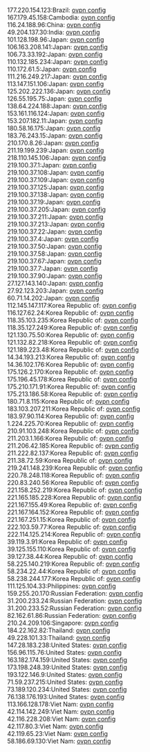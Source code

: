 177.220.154.123:Brazil: [ovpn config](vpn/177_220_154_123.ovpn)  
167.179.45.158:Cambodia: [ovpn config](vpn/167_179_45_158.ovpn)  
116.24.188.96:China: [ovpn config](vpn/116_24_188_96.ovpn)  
49.204.137.30:India: [ovpn config](vpn/49_204_137_30.ovpn)  
101.128.198.96:Japan: [ovpn config](vpn/101_128_198_96.ovpn)  
106.163.208.141:Japan: [ovpn config](vpn/106_163_208_141.ovpn)  
106.73.33.192:Japan: [ovpn config](vpn/106_73_33_192.ovpn)  
110.132.185.234:Japan: [ovpn config](vpn/110_132_185_234.ovpn)  
110.172.61.5:Japan: [ovpn config](vpn/110_172_61_5.ovpn)  
111.216.249.217:Japan: [ovpn config](vpn/111_216_249_217.ovpn)  
113.147.151.106:Japan: [ovpn config](vpn/113_147_151_106.ovpn)  
125.202.222.136:Japan: [ovpn config](vpn/125_202_222_136.ovpn)  
126.55.195.75:Japan: [ovpn config](vpn/126_55_195_75.ovpn)  
138.64.224.188:Japan: [ovpn config](vpn/138_64_224_188.ovpn)  
153.161.116.124:Japan: [ovpn config](vpn/153_161_116_124.ovpn)  
153.207.182.11:Japan: [ovpn config](vpn/153_207_182_11.ovpn)  
180.58.16.175:Japan: [ovpn config](vpn/180_58_16_175.ovpn)  
183.76.243.15:Japan: [ovpn config](vpn/183_76_243_15.ovpn)  
210.170.8.26:Japan: [ovpn config](vpn/210_170_8_26.ovpn)  
211.19.199.239:Japan: [ovpn config](vpn/211_19_199_239.ovpn)  
218.110.145.106:Japan: [ovpn config](vpn/218_110_145_106.ovpn)  
219.100.37.1:Japan: [ovpn config](vpn/219_100_37_1.ovpn)  
219.100.37.108:Japan: [ovpn config](vpn/219_100_37_108.ovpn)  
219.100.37.109:Japan: [ovpn config](vpn/219_100_37_109.ovpn)  
219.100.37.125:Japan: [ovpn config](vpn/219_100_37_125.ovpn)  
219.100.37.138:Japan: [ovpn config](vpn/219_100_37_138.ovpn)  
219.100.37.19:Japan: [ovpn config](vpn/219_100_37_19.ovpn)  
219.100.37.205:Japan: [ovpn config](vpn/219_100_37_205.ovpn)  
219.100.37.211:Japan: [ovpn config](vpn/219_100_37_211.ovpn)  
219.100.37.213:Japan: [ovpn config](vpn/219_100_37_213.ovpn)  
219.100.37.22:Japan: [ovpn config](vpn/219_100_37_22.ovpn)  
219.100.37.4:Japan: [ovpn config](vpn/219_100_37_4.ovpn)  
219.100.37.50:Japan: [ovpn config](vpn/219_100_37_50.ovpn)  
219.100.37.58:Japan: [ovpn config](vpn/219_100_37_58.ovpn)  
219.100.37.67:Japan: [ovpn config](vpn/219_100_37_67.ovpn)  
219.100.37.7:Japan: [ovpn config](vpn/219_100_37_7.ovpn)  
219.100.37.90:Japan: [ovpn config](vpn/219_100_37_90.ovpn)  
27.127.143.140:Japan: [ovpn config](vpn/27_127_143_140.ovpn)  
27.92.123.203:Japan: [ovpn config](vpn/27_92_123_203.ovpn)  
60.71.14.202:Japan: [ovpn config](vpn/60_71_14_202.ovpn)  
112.145.147.117:Korea Republic of: [ovpn config](vpn/112_145_147_117.ovpn)  
116.127.62.24:Korea Republic of: [ovpn config](vpn/116_127_62_24.ovpn)  
118.35.103.235:Korea Republic of: [ovpn config](vpn/118_35_103_235.ovpn)  
118.35.127.249:Korea Republic of: [ovpn config](vpn/118_35_127_249.ovpn)  
121.130.75.50:Korea Republic of: [ovpn config](vpn/121_130_75_50.ovpn)  
121.132.82.218:Korea Republic of: [ovpn config](vpn/121_132_82_218.ovpn)  
121.189.223.48:Korea Republic of: [ovpn config](vpn/121_189_223_48.ovpn)  
14.34.193.213:Korea Republic of: [ovpn config](vpn/14_34_193_213.ovpn)  
14.36.102.176:Korea Republic of: [ovpn config](vpn/14_36_102_176.ovpn)  
175.126.2.170:Korea Republic of: [ovpn config](vpn/175_126_2_170.ovpn)  
175.196.45.178:Korea Republic of: [ovpn config](vpn/175_196_45_178.ovpn)  
175.210.171.91:Korea Republic of: [ovpn config](vpn/175_210_171_91.ovpn)  
175.213.186.58:Korea Republic of: [ovpn config](vpn/175_213_186_58.ovpn)  
180.71.8.115:Korea Republic of: [ovpn config](vpn/180_71_8_115.ovpn)  
183.103.207.211:Korea Republic of: [ovpn config](vpn/183_103_207_211.ovpn)  
183.97.90.114:Korea Republic of: [ovpn config](vpn/183_97_90_114.ovpn)  
1.224.225.70:Korea Republic of: [ovpn config](vpn/1_224_225_70.ovpn)  
210.91.103.248:Korea Republic of: [ovpn config](vpn/210_91_103_248.ovpn)  
211.203.1.166:Korea Republic of: [ovpn config](vpn/211_203_1_166.ovpn)  
211.206.42.185:Korea Republic of: [ovpn config](vpn/211_206_42_185.ovpn)  
211.222.82.137:Korea Republic of: [ovpn config](vpn/211_222_82_137.ovpn)  
211.38.72.59:Korea Republic of: [ovpn config](vpn/211_38_72_59.ovpn)  
219.241.148.239:Korea Republic of: [ovpn config](vpn/219_241_148_239.ovpn)  
220.78.248.118:Korea Republic of: [ovpn config](vpn/220_78_248_118.ovpn)  
220.83.240.56:Korea Republic of: [ovpn config](vpn/220_83_240_56.ovpn)  
221.158.252.219:Korea Republic of: [ovpn config](vpn/221_158_252_219.ovpn)  
221.165.185.228:Korea Republic of: [ovpn config](vpn/221_165_185_228.ovpn)  
221.167.155.49:Korea Republic of: [ovpn config](vpn/221_167_155_49.ovpn)  
221.167.164.152:Korea Republic of: [ovpn config](vpn/221_167_164_152.ovpn)  
221.167.251.15:Korea Republic of: [ovpn config](vpn/221_167_251_15.ovpn)  
222.103.59.77:Korea Republic of: [ovpn config](vpn/222_103_59_77.ovpn)  
222.114.125.214:Korea Republic of: [ovpn config](vpn/222_114_125_214.ovpn)  
39.119.3.91:Korea Republic of: [ovpn config](vpn/39_119_3_91.ovpn)  
39.125.155.110:Korea Republic of: [ovpn config](vpn/39_125_155_110.ovpn)  
39.127.38.44:Korea Republic of: [ovpn config](vpn/39_127_38_44.ovpn)  
58.225.140.219:Korea Republic of: [ovpn config](vpn/58_225_140_219.ovpn)  
58.234.22.44:Korea Republic of: [ovpn config](vpn/58_234_22_44.ovpn)  
58.238.244.177:Korea Republic of: [ovpn config](vpn/58_238_244_177.ovpn)  
111.125.104.33:Philippines: [ovpn config](vpn/111_125_104_33.ovpn)  
159.255.20.170:Russian Federation: [ovpn config](vpn/159_255_20_170.ovpn)  
31.200.233.24:Russian Federation: [ovpn config](vpn/31_200_233_24.ovpn)  
31.200.233.52:Russian Federation: [ovpn config](vpn/31_200_233_52.ovpn)  
82.162.61.86:Russian Federation: [ovpn config](vpn/82_162_61_86.ovpn)  
210.24.209.106:Singapore: [ovpn config](vpn/210_24_209_106.ovpn)  
184.22.162.82:Thailand: [ovpn config](vpn/184_22_162_82.ovpn)  
49.228.101.33:Thailand: [ovpn config](vpn/49_228_101_33.ovpn)  
147.28.183.238:United States: [ovpn config](vpn/147_28_183_238.ovpn)  
156.96.115.76:United States: [ovpn config](vpn/156_96_115_76.ovpn)  
163.182.174.159:United States: [ovpn config](vpn/163_182_174_159.ovpn)  
173.198.248.39:United States: [ovpn config](vpn/173_198_248_39.ovpn)  
193.122.146.9:United States: [ovpn config](vpn/193_122_146_9.ovpn)  
71.59.237.215:United States: [ovpn config](vpn/71_59_237_215.ovpn)  
73.189.120.234:United States: [ovpn config](vpn/73_189_120_234.ovpn)  
76.138.176.193:United States: [ovpn config](vpn/76_138_176_193.ovpn)  
113.166.128.178:Viet Nam: [ovpn config](vpn/113_166_128_178.ovpn)  
42.114.142.249:Viet Nam: [ovpn config](vpn/42_114_142_249.ovpn)  
42.116.228.208:Viet Nam: [ovpn config](vpn/42_116_228_208.ovpn)  
42.117.80.3:Viet Nam: [ovpn config](vpn/42_117_80_3.ovpn)  
42.119.65.23:Viet Nam: [ovpn config](vpn/42_119_65_23.ovpn)  
58.186.69.130:Viet Nam: [ovpn config](vpn/58_186_69_130.ovpn)  
